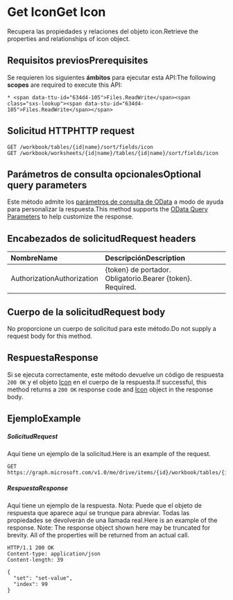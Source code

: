 # <a name="get-icon"></a><span data-ttu-id="634d4-101">Get Icon</span><span class="sxs-lookup"><span data-stu-id="634d4-101">Get Icon</span></span>

<span data-ttu-id="634d4-102">Recupera las propiedades y relaciones del objeto icon.</span><span class="sxs-lookup"><span data-stu-id="634d4-102">Retrieve the properties and relationships of icon object.</span></span>
## <a name="prerequisites"></a><span data-ttu-id="634d4-103">Requisitos previos</span><span class="sxs-lookup"><span data-stu-id="634d4-103">Prerequisites</span></span>
<span data-ttu-id="634d4-104">Se requieren los siguientes **ámbitos** para ejecutar esta API:</span><span class="sxs-lookup"><span data-stu-id="634d4-104">The following **scopes** are required to execute this API:</span></span> 

    * <span data-ttu-id="634d4-105">Files.ReadWrite</span><span class="sxs-lookup"><span data-stu-id="634d4-105">Files.ReadWrite</span></span>

## <a name="http-request"></a><span data-ttu-id="634d4-106">Solicitud HTTP</span><span class="sxs-lookup"><span data-stu-id="634d4-106">HTTP request</span></span>
<!-- { "blockType": "ignored" } -->
```http
GET /workbook/tables/{id|name}/sort/fields/icon
GET /workbook/worksheets/{id|name}/tables/{id|name}/sort/fields/icon
```
## <a name="optional-query-parameters"></a><span data-ttu-id="634d4-107">Parámetros de consulta opcionales</span><span class="sxs-lookup"><span data-stu-id="634d4-107">Optional query parameters</span></span>
<span data-ttu-id="634d4-108">Este método admite los [parámetros de consulta de OData](http://developer.microsoft.com/en-us/graph/docs/overview/query_parameters) a modo de ayuda para personalizar la respuesta.</span><span class="sxs-lookup"><span data-stu-id="634d4-108">This method supports the [OData Query Parameters](http://developer.microsoft.com/en-us/graph/docs/overview/query_parameters) to help customize the response.</span></span>

## <a name="request-headers"></a><span data-ttu-id="634d4-109">Encabezados de solicitud</span><span class="sxs-lookup"><span data-stu-id="634d4-109">Request headers</span></span>
| <span data-ttu-id="634d4-110">Nombre</span><span class="sxs-lookup"><span data-stu-id="634d4-110">Name</span></span>      |<span data-ttu-id="634d4-111">Descripción</span><span class="sxs-lookup"><span data-stu-id="634d4-111">Description</span></span>|
|:----------|:----------|
| <span data-ttu-id="634d4-112">Authorization</span><span class="sxs-lookup"><span data-stu-id="634d4-112">Authorization</span></span>  | <span data-ttu-id="634d4-p101">{token} de portador. Obligatorio.</span><span class="sxs-lookup"><span data-stu-id="634d4-p101">Bearer {token}. Required.</span></span> |

## <a name="request-body"></a><span data-ttu-id="634d4-115">Cuerpo de la solicitud</span><span class="sxs-lookup"><span data-stu-id="634d4-115">Request body</span></span>
<span data-ttu-id="634d4-116">No proporcione un cuerpo de solicitud para este método.</span><span class="sxs-lookup"><span data-stu-id="634d4-116">Do not supply a request body for this method.</span></span>

## <a name="response"></a><span data-ttu-id="634d4-117">Respuesta</span><span class="sxs-lookup"><span data-stu-id="634d4-117">Response</span></span>

<span data-ttu-id="634d4-118">Si se ejecuta correctamente, este método devuelve un código de respuesta `200 OK` y el objeto [Icon](../resources/icon.md) en el cuerpo de la respuesta.</span><span class="sxs-lookup"><span data-stu-id="634d4-118">If successful, this method returns a `200 OK` response code and [Icon](../resources/icon.md) object in the response body.</span></span>
## <a name="example"></a><span data-ttu-id="634d4-119">Ejemplo</span><span class="sxs-lookup"><span data-stu-id="634d4-119">Example</span></span>
##### <a name="request"></a><span data-ttu-id="634d4-120">Solicitud</span><span class="sxs-lookup"><span data-stu-id="634d4-120">Request</span></span>
<span data-ttu-id="634d4-121">Aquí tiene un ejemplo de la solicitud.</span><span class="sxs-lookup"><span data-stu-id="634d4-121">Here is an example of the request.</span></span>
<!-- {
  "blockType": "request",
  "name": "get_icon"
}-->
```http
GET https://graph.microsoft.com/v1.0/me/drive/items/{id}/workbook/tables/{id|name}/sort/fields/icon
```
##### <a name="response"></a><span data-ttu-id="634d4-122">Respuesta</span><span class="sxs-lookup"><span data-stu-id="634d4-122">Response</span></span>
<span data-ttu-id="634d4-p102">Aquí tiene un ejemplo de la respuesta. Nota: Puede que el objeto de respuesta que aparece aquí se trunque para abreviar. Todas las propiedades se devolverán de una llamada real.</span><span class="sxs-lookup"><span data-stu-id="634d4-p102">Here is an example of the response. Note: The response object shown here may be truncated for brevity. All of the properties will be returned from an actual call.</span></span>
<!-- {
  "blockType": "response",
  "truncated": true,
  "@odata.type": "microsoft.graph.icon"
} -->
```http
HTTP/1.1 200 OK
Content-type: application/json
Content-length: 39

{
  "set": "set-value",
  "index": 99
}
```

<!-- uuid: 8fcb5dbc-d5aa-4681-8e31-b001d5168d79
2015-10-25 14:57:30 UTC -->
<!-- {
  "type": "#page.annotation",
  "description": "Get Icon",
  "keywords": "",
  "section": "documentation",
  "tocPath": ""
}-->